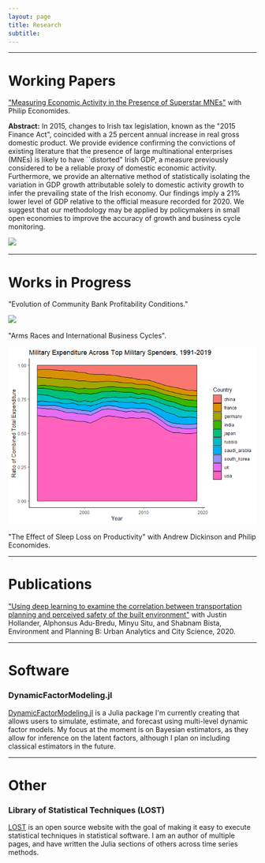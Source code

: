 ```yaml
---
layout: page
title: Research
subtitle: 
---
```


---
# <b>Working Papers</b> 

["Measuring Economic Activity in the Presence of Superstar MNEs"](https://www.researchgate.net/publication/357001079_Measuring_Economic_Activity_in_the_Presence_of_Superstar_MNEs) with Philip Economides.

<b>Abstract:</b> 
In 2015, changes to Irish tax legislation, known as the "2015 Finance Act", coincided with a 25 percent annual increase in real gross domestic product. 
We provide evidence confirming the convictions of existing literature that the presence of large multinational enterprises (MNEs) is likely to have ``distorted" Irish GDP, a measure previously considered to be a reliable proxy of domestic economic activity. 
Furthermore, we provide an alternative method of statistically isolating the variation in GDP growth attributable solely to domestic activity growth to infer the prevailing state of the Irish economy.
Our findings imply a 21% lower level of GDP relative to the official measure recorded for 2020. 
We suggest that our methodology may be applied by policymakers in small open economies to improve the accuracy of growth and business cycle monitoring.

<img src="images/research_figs/adj_gdp_2015.png" width="600" />

---
# <b>Works in Progress</b>

"Evolution of Community Bank Profitability Conditions."

<img src="images/research_figs/bankroe.gif" width="600" />

"Arms Races and International Business Cycles".

<img src="images/research_figs/military_expenditure.png" width="600" />

"The Effect of Sleep Loss on Productivity" with Andrew Dickinson and Philip Economides.

---
# <b>Publications</b>

["Using deep learning to examine the correlation between transportation planning and perceived safety of the built environment"](https://journals.sagepub.com/doi/abs/10.1177/2399808320959079) with Justin Hollander, Alphonsus Adu-Bredu, Minyu Situ, and Shabnam Bista, Environment and Planning B: Urban Analytics and City Science, 2020.

---
# <b>Software</b>

### <b>DynamicFactorModeling.jl</b>

[DynamicFactorModeling.jl](https://github.com/gionikola/DynamicFactorModeling.jl) is a Julia package I'm currently creating that allows users to simulate, estimate, and forecast using multi-level dynamic factor models.
My focus at the moment is on Bayesian estimators, as they allow for inference on the latent factors, although I plan on including classical estimators in the future.

---
# <b>Other</b>

### <b>Library of Statistical Techniques (LOST)</b>

[LOST](https://lost-stats.github.io/) is an open source website with the goal of making it easy to execute statistical techniques in statistical software.
I am an author of multiple pages, and have written the Julia sections of others across time series methods. 
